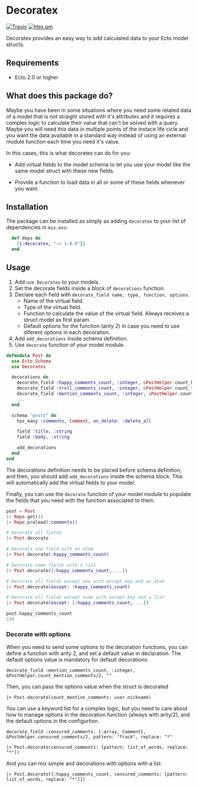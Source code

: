 # Decoratex

[![Travis](https://img.shields.io/travis/acutario/decoratex.svg?maxAge=2592000&&style=flat-square)](https://travis-ci.org/acutario/decoratex)
[![Hex.pm](https://img.shields.io/hexpm/dt/decoratex.svg?maxAge=2592000&style=flat-square)](https://hex.pm/packages/decoratex)

Decoratex provides an easy way to add calculated data to your Ecto model structs.

## Requirements

- Ecto 2.0 or higher

## What does this package do?

  Maybe you have been in some situations where you need some related data of a model that is not straight stored with it's attributes and it requires a complex logic to calculate their value that can't be solved with a query. Maybe you will need this data in multiple points of the instace life cicle and you want the data available in a standard way instead of using an external module function each time you need it's value.

  In this cases, this is what decoratex can do for you:

  * Add virtual fields to the model schema to let you use your model like the same model struct with these new fields.

  * Provide a function to load data in all or some of these fields whenever you want.

## Installation

The package can be installed as simply as adding `decoratex` to your list of dependencies in `mix.exs`:

```elixir
  def deps do
    [{:decoratex, "~> 1.0.0"}]
  end
```

## Usage

1. Add `use Decoratex` to your models.
2. Set the decorate fields inside a block of `decorations` function.
3. Declare each field with `decorate_field name, type, function, options`.
    * Name of the virtual field.
    * Type of the virtual field.
    * Function to calculate the value of the virtual field. Always receives a struct model as first param.
    * Default options for the function (arity 2) in case you need to use diferent options in each decoration.
4. Add `add_decorations` inside schema definition.
5. Use `decorate` function of your model module.

```elixir
defmodule Post do
  use Ecto.Schema
  use Decoratex

  decorations do
    decorate_field :happy_comments_count, :integer, &PostHelper.count_happy_comments/1
    decorate_field :troll_comments_count, :integer, &PostHelper.count_troll_comments/1
    decorate_field :mention_comments_count, :integer, &PostHelper.count_mention_comments/2, ""
    ...
  end

  schema "posts" do
    has_many :comments, Comment, on_delete: :delete_all

    field :title, :string
    field :body, :string

    add_decorations
  end
end
```

The decorations definition needs to be placed before schema definition, and then, you should add `add_decorations` inside the schema block. This will automatically add the virtual fields to your model.

Finally, you can use the `decorate` function of your model module to populate the fields that you need with the function associated to them.

```elixir
post = Post
|> Repo.get(1)
|> Repo.preload(:comments))

# Decorate all fields
|> Post.decorate

# Decorate one field with an atom
|> Post.decorate(:happy_comments_count)

# Decorate some fields with a list
|> Post.decorate([:happy_comments_count, ...])

# Decorate all fields except one with except key and an atom
|> Post.decorate(except: :happy_comments_count)

# Decorate all fields except some with except key and a list
|> Post.decorate(except: [:happy_comments_count, ...])

post.happy_comments_count
234
```

### Decorate with options

When you need to send some options to the decoration functions, you can define a function with arity 2, and set a default value in declaration. The default options value is mandatory for default decorations:

```
decorate_field :mention_comments_count, :integer, &PostHelper.count_mention_comments/2, ""
```

Then, you can pass the options value when the struct is decorated

```
|> Post.decorate(count_mention_comments: user.nickname)
```

You can use a keyword list for a complex logic, but you need to care about how to manage options in the decoration function (always with arity/2), and the default options in the configurtion.

```
decorate_field :censured_comments, {:array, Comment}, &PostHelper.censured_comments/2, pattern: "frack", replace: "*"
```

```
|> Post.decorate(censured_comments: [pattern: list_of_words, replace: "*"])
```

And you can mix simple and decorations with options with a list:

```
|> Post.decorate([:happy_comments_count, censured_comments: [pattern: list_of_words, replace: "*"]])
```

